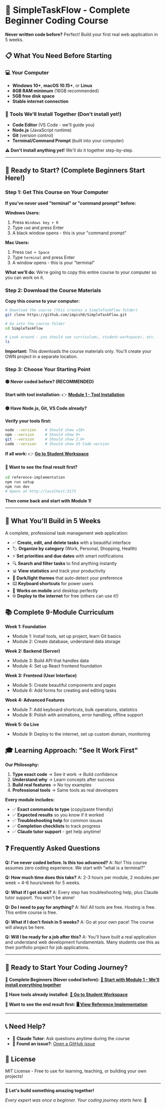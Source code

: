 # 🎯 SimpleTaskFlow - Complete Beginner Coding Course

**Never written code before?** Perfect! Build your first real web application in 5 weeks.

## 📋 What You Need Before Starting

### 💻 Your Computer
- **Windows 10+**, **macOS 10.15+**, or **Linux**
- **8GB RAM minimum** (16GB recommended)
- **5GB free disk space**
- **Stable internet connection**

### 🧰 Tools We'll Install Together (Don't install yet!)
- **Code Editor** (VS Code - we'll guide you)
- **Node.js** (JavaScript runtime)
- **Git** (version control)
- **Terminal/Command Prompt** (built into your computer)

**⚠️ Don't install anything yet!** We'll do it together step-by-step.

---

## 🚀 Ready to Start? (Complete Beginners Start Here!)

### Step 1: Get This Course on Your Computer

**If you've never used "terminal" or "command prompt" before:**

**Windows Users:**
1. Press `Windows key + R`
2. Type `cmd` and press Enter
3. A black window opens - this is your "command prompt"

**Mac Users:**
1. Press `Cmd + Space`
2. Type `terminal` and press Enter
3. A window opens - this is your "terminal"

**What we'll do:**
We're going to copy this entire course to your computer so you can work on it.

### Step 2: Download the Course Materials

**Copy this course to your computer:**

```bash
# Download the course (this creates a SimpleTaskFlow folder)
git clone https://github.com/impish0/SimpleTaskFlow.git

# Go into the course folder
cd SimpleTaskFlow

# Look around - you should see curriculum/, student-workspace/, etc.
ls
```

**Important:** This downloads the course materials only. You'll create your OWN project in a separate location.

### Step 3: Choose Your Starting Point

#### 🟢 Never coded before? (RECOMMENDED)
**Start with tool installation:**
👉 **[Module 1 - Tool Installation](curriculum/module-1/README.md)**

#### 🟡 Have Node.js, Git, VS Code already?
**Verify your tools first:**
```bash
node --version    # Should show v18+
npm --version     # Should show 9+  
git --version     # Should show 2.0+
code --version    # Should show VS Code version
```
**If all work:** 👉 **[Go to Student Workspace](student-workspace/README.md)**

#### 🔵 Want to see the final result first?
```bash
cd reference-implementation
npm run setup
npm run dev
# Opens at http://localhost:5173
```
**Then come back and start with Module 1!**

---

## 🎯 What You'll Build in 5 Weeks

A complete, professional task management web application:

- ✅ **Create, edit, and delete tasks** with a beautiful interface
- 🏷️ **Organize by category** (Work, Personal, Shopping, Health)
- ⚡ **Set priorities and due dates** with smart notifications
- 🔍 **Search and filter tasks** to find anything instantly
- 📊 **View statistics** and track your productivity
- 🎨 **Dark/light themes** that auto-detect your preference
- ⌨️ **Keyboard shortcuts** for power users
- 📱 **Works on mobile** and desktop perfectly
- 🌐 **Deploy to the internet** for free (others can use it!)

## 📚 Complete 9-Module Curriculum

**Week 1: Foundation**
- Module 1: Install tools, set up project, learn Git basics
- Module 2: Create database, understand data storage

**Week 2: Backend (Server)**  
- Module 3: Build API that handles data
- Module 4: Set up React frontend foundation

**Week 3: Frontend (User Interface)**
- Module 5: Create beautiful components and pages
- Module 6: Add forms for creating and editing tasks

**Week 4: Advanced Features**
- Module 7: Add keyboard shortcuts, bulk operations, statistics  
- Module 8: Polish with animations, error handling, offline support

**Week 5: Go Live**
- Module 9: Deploy to the internet, set up custom domain, monitoring

## 🎓 Learning Approach: "See It Work First"

**Our Philosophy:**
1. **Type exact code** → See it work → Build confidence
2. **Understand why** → Learn concepts after success
3. **Build real features** → No toy examples
4. **Professional tools** → Same tools as real developers

**Every module includes:**
- ✅ **Exact commands to type** (copy/paste friendly)
- ✅ **Expected results** so you know if it worked
- ✅ **Troubleshooting help** for common issues
- ✅ **Completion checklists** to track progress
- ✅ **Claude tutor support** - get help anytime!

## ❓ Frequently Asked Questions

**Q: I've never coded before. Is this too advanced?**
A: No! This course assumes zero coding experience. We start with "what is a terminal?"

**Q: How much time does this take?**
A: 2-3 hours per module, 2 modules per week = 4-6 hours/week for 5 weeks.

**Q: What if I get stuck?**
A: Every step has troubleshooting help, plus Claude tutor support. You won't be alone!

**Q: Do I need to pay for anything?**
A: No! All tools are free. Hosting is free. This entire course is free.

**Q: What if I don't finish in 5 weeks?**
A: Go at your own pace! The course will always be here.

**Q: Will I be ready for a job after this?**
A: You'll have built a real application and understand web development fundamentals. Many students use this as their portfolio project for job applications.

---

## 🚀 Ready to Start Your Coding Journey?

**👋 Complete Beginners (Never coded before):**
**[📖 Start with Module 1 - We'll install everything together](curriculum/module-1/README.md)**

**🔧 Have tools already installed:**
**[📁 Go to Student Workspace](student-workspace/README.md)**

**👀 Want to see the end result first:**
**[🖥️ View Reference Implementation](reference-implementation/README.md)**

---

## 📞 Need Help?

- 🤖 **Claude Tutor**: Ask questions anytime during the course
- 🐛 **Found an issue?**: [Open a GitHub issue](https://github.com/impish0/SimpleTaskFlow/issues)

## 📜 License

MIT License - Free to use for learning, teaching, or building your own projects!

---

**🎉 Let's build something amazing together!**

*Every expert was once a beginner. Your coding journey starts here.* 🚀